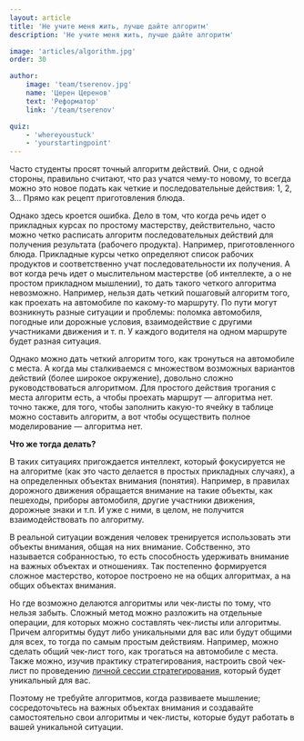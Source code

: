 ```yaml
---
layout: article
title: 'Не учите меня жить, лучше дайте алгоритм'
description: 'Не учите меня жить, лучше дайте алгоритм'

image: 'articles/algorithm.jpg'
order: 30

author:
    image: 'team/tserenov.jpg'
    name: 'Церен Церенов'
    text: 'Реформатор'
    link: '/team/tserenov'

quiz:
    - 'whereyoustuck'
    - 'yourstartingpoint'
---
```


Часто студенты просят точный алгоритм действий. Они, с одной стороны, правильно считают, что раз учатся чему-то новому, то всегда можно это новое подать как четкие и последовательные действия: 1, 2, 3… Прямо как рецепт приготовления блюда.

Однако здесь кроется ошибка. Дело в том, что когда речь идет о прикладных курсах по простому мастерству, действительно, часто можно четко расписать алгоритм последовательных действий для получения результата (рабочего продукта). Например, приготовленного блюда. Прикладные курсы четко определяют список рабочих продуктов и соответственно учат последовательности их получения. А вот когда речь идет о мыслительном мастерстве (об интеллекте, а о не простом прикладном мышлении), то дать такого четкого алгоритма невозможно. Например, нельзя дать четкий пошаговый алгоритм того, как проехать на автомобиле по какому-то маршруту. По пути могут возникнуть разные ситуации и проблемы: поломка автомобиля, погодные или дорожные условия, взаимодействие с другими участниками движения и т. п. У каждого водителя на одном маршруте будет разная ситуация.

Однако можно дать четкий алгоритм того, как тронуться на автомобиле с места. А когда мы сталкиваемся с множеством возможных вариантов действий (более широкое окружение), довольно сложно руководствоваться алгоритмом. Для простого действия трогания с места алгоритм есть, а чтобы проехать маршрут — алгоритма нет. точно также, для того, чтобы заполнить какую-то ячейку в таблице можно составить алгоритм, а вот чтобы осуществить полное моделирование — алгоритма нет.

**Что же тогда делать?**

В таких ситуациях пригождается интеллект, который фокусируется не на алгоритме (как это часто делается в простых прикладных случаях), а на определенных объектах внимания (понятия). Например, в правилах дорожного движения обращается внимание на такие объекты, как пешеходы, приборы автомобиля, другие участники движения, дорожные знаки и т.п. И уже с ними, в целом, не получится взаимодействовать по алгоритму.

В реальной ситуации вождения человек тренируется использовать эти объекты внимания, общая на них внимание. Собственно, это называется собранностью, то есть способность удерживать внимание на важных объектах и отношениях. Так постепенно формируется сложное мастерство, которое построено не на общих алгоритмах, а на общих объектах внимания.

Но где возможно делаются алгоритмы или чек-листы по тому, что нельзя забыть. Сложный метод можно разложить на отдельные операции, для которых можно составлять чек-листы или алгоритмы. Причем алгоритмы будут либо уникальными для вас или будут общими для всех, то тогда по самым простым действиям. Например, можно сделать общий чек-лист того, как трогаться на автомобиле с места. Также можно, изучив практику стратегирования, настроить свой чек-лист по проведению <a href="https://systemsworld.club/t/lichnaya-sessiya-strategirovaniya/11980" target="_blank">личной сессии стратегирования</a>, который будет уникальный для вас.

Поэтому не требуйте алгоритмов, когда развиваете мышление; сосредоточьтесь на важных объектах внимания и создавайте самостоятельно свои алгоритмы и чек-листы, которые будут работать в вашей уникальной ситуации.

